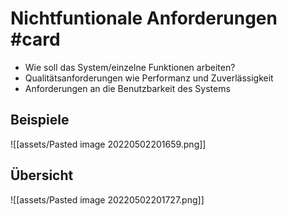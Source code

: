 # Nichtfuntionale Anforderungen #card 
- Wie soll das System/einzelne Funktionen arbeiten?
- Qualitätsanforderungen wie Performanz und Zuverlässigkeit
- Anforderungen an die Benutzbarkeit des Systems
## Beispiele
![[assets/Pasted image 20220502201659.png]]
## Übersicht
![[assets/Pasted image 20220502201727.png]]